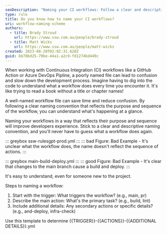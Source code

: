 ```yaml
---
seoDescription: "Naming your CI workflows: Follow a clear and descriptive naming convention to improve developer experience, reduce confusion, and save time by reflecting the purpose and sequence of each workflow."
type: rule
title: Do you know how to name your CI workflows?
uri: workflow-naming-scheme
authors:
  - title: Brady Stroud
    url: https://www.ssw.com.au/people/brady-stroud
  - title: Matt Wicks
    url: https://www.ssw.com.au/people/matt-wicks
created: 2023-08-20T02:02:31.620Z
guid: bb78bd25-79be-44a1-a2c9-fd1274bd449c
---
```


When working with Continuous Integration (CI) workflows like a GitHub Action or Azure DevOps Pipline, a poorly named file can lead to confusion and slow down the development process. Imagine having to dig into the code to understand what a workflow does every time you encounter it. It's like trying to read a book without a title or chapter names!

A well-named workflow file can save time and reduce confusion. By following a clear naming convention that reflects the purpose and sequence of the workflow, you can understand what's happening at a glance.

Naming your workflows in a way that reflects their purpose and sequence will improve developers experience. Stick to a clear and descriptive naming convention, and you'll never have to guess what a workflow does again.

<!--endintro-->

::: greybox
ssw-rulesgpt-prod.yml
:::
::: bad
Figure: Bad Example - It's unclear what the workflow does, the name doesn't reflect the sequence of actions.
:::


::: greybox
main-build-deploy.yml
:::
::: good
Figure: Bad Example - It's clear that changes to the main branch cause a build and deploy.
:::

It's easy to understand, even for someone new to the project.

Steps to naming a workflow:
1. Start with the trigger: What triggers the workflow? (e.g., main, pr)
2. Describe the main action: What's the primary task? (e.g., build, lint)
3. Include additional details: Any secondary actions or specific details? (e.g., and-deploy, infra-check)

Use this template to determine {{TRIGGER}}-{{ACTIONS}}-{{ADDITIONAL DETAILS}}.yml
